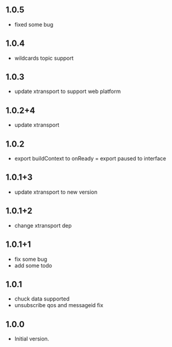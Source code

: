 ## 1.0.5
- fixed some bug

## 1.0.4
- wildcards topic support

## 1.0.3
- update xtransport to support web platform

## 1.0.2+4
- update xtransport

## 1.0.2
- export buildContext to onReady
= export paused to interface

## 1.0.1+3
- update xtransport to new version

## 1.0.1+2
- change xtransport dep

## 1.0.1+1

- fix some bug
- add some todo

## 1.0.1

- chuck data supported
- unsubscribe qos and messageid fix

## 1.0.0

- Initial version.

